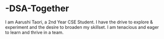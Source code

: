 # -DSA-Together
I am Aarushi Taori, a 2nd Year CSE Student. I have the drive to explore & experiment and the desire to broaden my skillset. 
I am tenacious and eager to learn and thrive in a team. 
